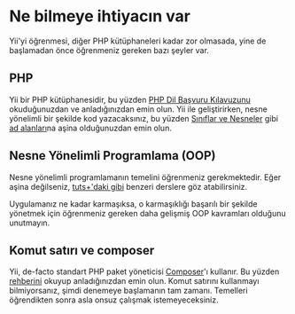 # Ne bilmeye ihtiyacın var

Yii'yi öğrenmesi, diğer PHP kütüphaneleri kadar zor olmasada, yine de başlamadan önce öğrenmeniz gereken bazı şeyler var.

## PHP

Yii bir PHP kütüphanesidir, bu yüzden [PHP Dil Başvuru Kılavuzunu](https://php.net/manual/tr/langref.php) okuduğunuzdan ve anladığınızdan emin olun. Yii ile geliştirirken, nesne yönelimli bir şekilde kod yazacaksınız, bu yüzden [Sınıflar ve Nesneler](https://php.net/manual/tr/language.oop5.basic.php) gibi [ad alanları](https://php.net/manual/en/language.namespaces.php)na aşina olduğunuzdan emin olun.

## Nesne Yönelimli Programlama (OOP)

Nesne yönelimli programlamanın temelini öğrenmeniz gerekmektedir. Eğer aşina değilseniz, [tuts+'daki gibi](https://code.tutsplus.com/tutorials/object-oriented-php-for-beginners--net-12762) benzeri derslere göz atabilirsiniz.

Uygulamanız ne kadar karmaşıksa, o karmaşıklığı başarılı bir şekilde yönetmek için öğrenmeniz gereken daha gelişmiş OOP kavramları olduğunu unutmayın.

## Komut satırı ve composer

Yii, de-facto standart PHP paket yöneticisi [Composer](https://getcomposer.org/)'ı kullanır. Bu yüzden [rehberini](https://getcomposer.org/doc/01-basic-usage.md) okuyup anladığınızdan emin olun. Komut satırını kullanmayı bilmiyorsanız, şimdi denemeye başlamanın tam zamanı. Temelleri öğrendikten sonra asla onsuz çalışmak istemeyeceksiniz.
